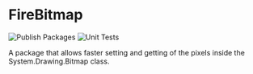 # FireBitmap
![Publish Packages](https://github.com/Kontore/FireBitmap/actions/workflows/publish_nuget.yml/badge.svg)
![Unit Tests](https://github.com/Kontore/FireBitmap/actions/workflows/nunit.yml/badge.svg)

A package that allows faster setting and getting of the pixels inside the System.Drawing.Bitmap class.
